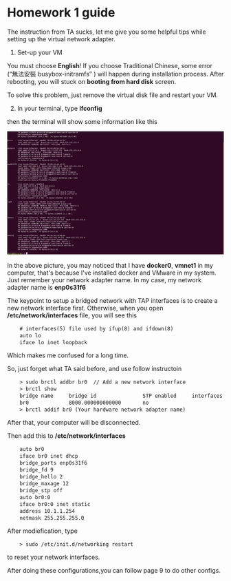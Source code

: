 # Homework 1 guide

The instruction from TA sucks, let me give you some helpful tips while setting up the virtual network adapter.

1. Set-up your VM
    
You must choose **English**! If you choose Traditional Chinese, some error (“無法安裝 busybox-initramfs” ) will happen during installation process. After rebooting, you will stuck on **booting from hard disk** screen.

To solve this problem, just remove the virtual disk file and restart your VM.

2. In your terminal, type **ifconfig**

then the terminal will show some information like this

![ifconfig](https://github.com/jerryzj/CS542100/blob/master/img/ifconfig.png)

In the above picture, you may noticed that I have **docker0**, **vmnet1** in my computer, that's because I've installed docker and VMware in my system. Just remember your network adapter name. In my case, my network adapter name is **enp0s31f6**

The keypoint to setup a bridged network with TAP interfaces is to create a new network interface first. Otherwise, when you open **/etc/network/interfaces** file, you will see this

        # interfaces(5) file used by ifup(8) and ifdown(8)
        auto lo
        iface lo inet loopback
    
Which makes me confused for a long time.

So, just forget what TA said before, and use follow instructoin

        > sudo brctl addbr br0  // Add a new network interface
        > brctl show
        bridge name     bridge id               STP enabled     interfaces
        br0             8000.000000000000       no
        > brctl addif br0 (Your hardware network adapter name)

After that, your computer will be disconnected.

Then add this to **/etc/network/interfaces** 

        auto br0
        iface br0 inet dhcp
        bridge_ports enp0s31f6
        bridge_fd 9
        bridge_hello 2
        bridge_maxage 12
        bridge_stp off
        auto br0:0
        iface br0:0 inet static
        address 10.1.1.254
        netmask 255.255.255.0
 
 After modiefication, type 
 
        > sudo /etc/init.d/networking restart
        
to reset your network interfaces.

After doing these configurations,you can follow page 9 to do other configs.

